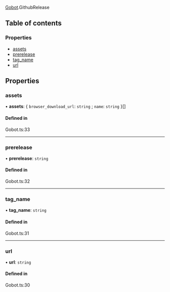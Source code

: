 [Gobot](../modules/Gobot.md).GithubRelease

## Table of contents

### Properties

- [assets](Gobot.GithubRelease.md#assets)
- [prerelease](Gobot.GithubRelease.md#prerelease)
- [tag\_name](Gobot.GithubRelease.md#tag_name)
- [url](Gobot.GithubRelease.md#url)

## Properties

### assets

• **assets**: \{ `browser_download_url`: `string` ; `name`: `string`  }[]

#### Defined in

Gobot.ts:33

___

### prerelease

• **prerelease**: `string`

#### Defined in

Gobot.ts:32

___

### tag\_name

• **tag\_name**: `string`

#### Defined in

Gobot.ts:31

___

### url

• **url**: `string`

#### Defined in

Gobot.ts:30
